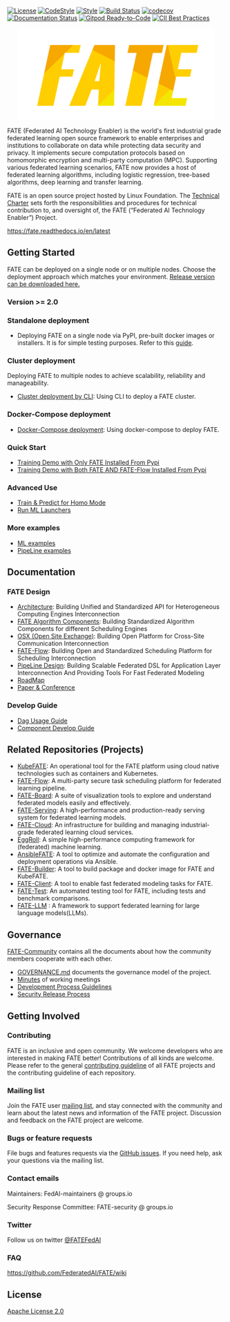 [![License](https://img.shields.io/badge/License-Apache%202.0-blue.svg)](https://opensource.org/licenses/Apache-2.0) [![CodeStyle](https://img.shields.io/badge/Check%20Style-Google-brightgreen)](https://checkstyle.sourceforge.io/google_style.html) [![Style](https://img.shields.io/badge/Check%20Style-Black-black)](https://checkstyle.sourceforge.io/google_style.html) [![Build Status](https://travis-ci.org/FederatedAI/FATE.svg?branch=master)](https://travis-ci.org/FederatedAI/FATE)
[![codecov](https://codecov.io/gh/FederatedAI/FATE/branch/master/graph/badge.svg)](https://codecov.io/gh/FederatedAI/FATE)
[![Documentation Status](https://readthedocs.org/projects/fate/badge/?version=latest)](https://fate.readthedocs.io/en/latest/?badge=latest)
[![Gitpod Ready-to-Code](https://img.shields.io/badge/Gitpod-Ready--to--Code-blue?logo=gitpod)](https://gitpod.io/from-referrer/)
[![CII Best Practices](https://bestpractices.coreinfrastructure.org/projects/6308/badge)](https://bestpractices.coreinfrastructure.org/projects/6308)


<div align="center">
  <img src="./doc/images/FATE_logo.png">
</div>


FATE (Federated AI Technology Enabler) is the world's first industrial grade federated learning open source framework to enable enterprises and institutions to collaborate on data while protecting data security and privacy. 
It implements secure computation protocols based on homomorphic encryption and multi-party computation (MPC). 
Supporting various federated learning scenarios, FATE now provides a host of federated learning algorithms, including logistic regression, tree-based algorithms, deep learning and transfer learning.


FATE is an open source project hosted by Linux Foundation. The [Technical Charter](https://github.com/FederatedAI/FATE-Community/blob/master/FATE_Project_Technical_Charter.pdf) sets forth the responsibilities and procedures for technical contribution to, and oversight of, the FATE (“Federated AI Technology Enabler”) Project. 

<https://fate.readthedocs.io/en/latest>


## Getting Started
FATE can be deployed on a single node or on multiple nodes. Choose the deployment approach which matches your environment.
[Release version can be downloaded here.](https://github.com/FederatedAI/FATE/wiki/Download)


### Version >= 2.0
### Standalone deployment

- Deploying FATE on a single node via PyPI, pre-built docker images or installers. It is for simple testing purposes. Refer to this [guide](./deploy/standalone-deploy/).

### Cluster deployment
Deploying FATE to multiple nodes to achieve scalability, reliability and manageability.
- [Cluster deployment by CLI](./deploy/cluster-deploy): Using CLI to deploy a FATE cluster.

### Docker-Compose deployment
- [Docker-Compose deployment](./deploy/docker-compose): Using docker-compose to deploy FATE.

### Quick Start
- [Training Demo with Only FATE Installed From Pypi](doc/2.0/fate/ml)
- [Training Demo with Both FATE AND FATE-Flow Installed From Pypi](doc/2.0/fate/quick_start.md)

### Advanced Use
- [Train & Predict for Homo Mode](./doc/2.0/fate/homo_quick_start.md)
- [Run ML Launchers](./doc/README.md#run-ml-modulessince-v200)

### More examples
- [ML examples](examples/launchers)
- [PipeLine examples](examples/pipeline)

## Documentation

### FATE Design
- [Architecture](./doc/architecture/README.md): Building Unified and Standardized API for Heterogeneous Computing Engines Interconnection
- [FATE Algorithm Components](./doc/2.0/fate/components/README.md): Building Standardized Algorithm Components for different Scheduling Engines
- [OSX (Open Site Exchange)](./doc/2.0/osx/osx.md): Building Open Platform for Cross-Site Communication Interconnection
- [FATE-Flow](https://github.com/FederatedAI/FATE-Flow/blob/main/doc/fate_flow.md): Building Open and Standardized Scheduling Platform for Scheduling Interconnection 
- [PipeLine Design](https://github.com/FederatedAI/FATE-Client/blob/main/doc/pipeline.md): Building Scalable Federated DSL for Application Layer Interconnection And Providing Tools For Fast Federated Modeling
- [RoadMap](./doc/images/roadmap.png)
- [Paper & Conference](./doc/resources/README.md)

### Develop Guide
- [Dag Usage Guide](./doc/2.0/fate/dag.md)
- [Component Develop Guide](./doc/develop_guide/component_guide.md)  


## Related Repositories (Projects)
- [KubeFATE](https://github.com/FederatedAI/KubeFATE): An operational tool for the FATE platform using cloud native technologies such as containers and Kubernetes.
- [FATE-Flow](https://github.com/FederatedAI/FATE-Flow): A multi-party secure task scheduling platform for federated learning pipeline.
- [FATE-Board](https://github.com/FederatedAI/FATE-Board): A suite of visualization tools to explore and understand federated models easily and effectively.
- [FATE-Serving](https://github.com/FederatedAI/FATE-Serving): A high-performance and production-ready serving system for federated learning models.
- [FATE-Cloud](https://github.com/FederatedAI/FATE-Cloud): An infrastructure for building and managing industrial-grade federated learning cloud services.
- [EggRoll](https://github.com/WeBankFinTech/eggroll): A simple high-performance computing framework for (federated) machine learning.
- [AnsibleFATE](https://github.com/FederatedAI/AnsibleFATE): A tool to optimize and automate the configuration and deployment operations via Ansible.
- [FATE-Builder](https://github.com/FederatedAI/FATE-Builder): A tool to build package and docker image for FATE and KubeFATE.
- [FATE-Client](https://github.com/FederatedAI/FATE-Client): A tool to enable fast federated modeling tasks for FATE.
- [FATE-Test](https://github.com/FederatedAI/FATE-Test): An automated testing tool for FATE, including tests and benchmark comparisons.
- [FATE-LLM](https://github.com/FederatedAI/FATE-LLM/blob/main/README.md) : A framework to support federated learning for large language models(LLMs).

## Governance 

[FATE-Community](https://github.com/FederatedAI/FATE-Community) contains all the documents about how the community members cooperate with each other. 

- [GOVERNANCE.md](https://github.com/FederatedAI/FATE-Community/blob/master/GOVERNANCE.md) documents the governance model of the project. 
- [Minutes](https://github.com/FederatedAI/FATE-Community/blob/master/meeting-minutes) of working meetings
- [Development Process Guidelines](https://github.com/FederatedAI/FATE-Community/blob/master/FederatedAI_PROJECT_PROCESS_GUIDELINE.md) 
- [Security Release Process](https://github.com/FederatedAI/FATE-Community/blob/master/SECURITY.md) 


## Getting Involved

### Contributing
FATE is an inclusive and open community. We welcome developers who are interested in making FATE better! Contributions of all kinds are welcome. Please refer to the general [contributing guideline](https://github.com/FederatedAI/FATE-Community/blob/master/CONTRIBUTING.md) of all FATE projects and the contributing guideline of each repository.

### Mailing list 

Join the FATE user [mailing list](https://groups.io/g/Fate-FedAI), and stay connected with the community and learn about the latest news and information of the FATE project. Discussion and feedback on the FATE project are welcome.


### Bugs or feature requests

File bugs and features requests via the [GitHub issues](https://github.com/FederatedAI/FATE/issues). If you need help, ask your questions via the mailing list.

### Contact emails

Maintainers: FedAI-maintainers @ groups.io

Security Response Committee: FATE-security @ groups.io

### Twitter

Follow us on twitter [@FATEFedAI](https://twitter.com/FateFedAI)

### FAQ
https://github.com/FederatedAI/FATE/wiki


## License
[Apache License 2.0](LICENSE)

